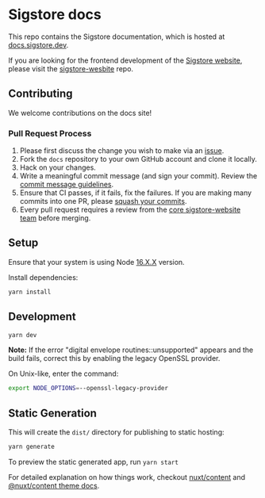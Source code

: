 # Sigstore docs

This repo contains the Sigstore documentation, which is hosted at [docs.sigstore.dev](https://docs.sigstore.dev/).

If you are looking for the frontend development of the [Sigstore website](https://www.sigstore.dev/), please visit the [sigstore-wesbite](https://github.com/sigstore/sigstore-website) repo. 

## Contributing

We welcome contributions on the docs site!

### Pull Request Process

1. Please first discuss the change you wish to make via an [issue](https://github.com/sigstore/docs/issues).
2. Fork the `docs` repository to your own GitHub account and clone it locally.
3. Hack on your changes.
4. Write a meaningful commit message (and sign your commit). Review the [commit message guidelines](https://github.com/sigstore/sigstore-website/blob/main/CONTRIBUTORS.md#commit-message-guidelines).
5. Ensure that CI passes, if it fails, fix the failures. If you are making many commits into one PR, please [squash your commits](https://github.com/sigstore/sigstore-website/blob/main/CONTRIBUTORS.md#squash-commits).
6. Every pull request requires a review from the [core sigstore-website team](https://github.com/orgs/github.com/sigstore/teams/codeowners-sigstore-website) before merging.

## Setup

Ensure that your system is using Node [16.X.X](https://nodejs.org/en/blog/release/v16.16.0) version.

Install dependencies:

```bash
yarn install
```

## Development

```bash
yarn dev
```
**Note:** If the error "digital envelope routines::unsupported" appears and the build fails, correct this by enabling the legacy OpenSSL provider.

On Unix-like, enter the command:

```bash
export NODE_OPTIONS=--openssl-legacy-provider
```

## Static Generation

This will create the `dist/` directory for publishing to static hosting:

```bash
yarn generate
```

To preview the static generated app, run `yarn start`

For detailed explanation on how things work, checkout [nuxt/content](https://content.nuxtjs.org) and [@nuxt/content theme docs](https://content.nuxtjs.org/themes-docs).
